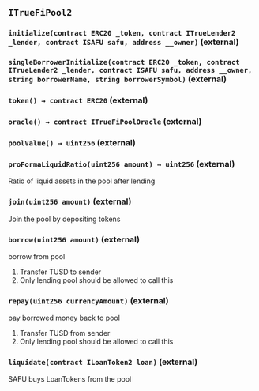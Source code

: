 ## `ITrueFiPool2`






### `initialize(contract ERC20 _token, contract ITrueLender2 _lender, contract ISAFU safu, address __owner)` (external)





### `singleBorrowerInitialize(contract ERC20 _token, contract ITrueLender2 _lender, contract ISAFU safu, address __owner, string borrowerName, string borrowerSymbol)` (external)





### `token() → contract ERC20` (external)





### `oracle() → contract ITrueFiPoolOracle` (external)





### `poolValue() → uint256` (external)





### `proFormaLiquidRatio(uint256 amount) → uint256` (external)



Ratio of liquid assets in the pool after lending


### `join(uint256 amount)` (external)



Join the pool by depositing tokens


### `borrow(uint256 amount)` (external)



borrow from pool
1. Transfer TUSD to sender
2. Only lending pool should be allowed to call this

### `repay(uint256 currencyAmount)` (external)



pay borrowed money back to pool
1. Transfer TUSD from sender
2. Only lending pool should be allowed to call this

### `liquidate(contract ILoanToken2 loan)` (external)



SAFU buys LoanTokens from the pool


